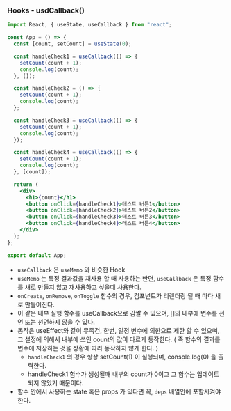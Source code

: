 ### Hooks - usdCallback()

```jsx
import React, { useState, useCallback } from "react";

const App = () => {
  const [count, setCount] = useState(0);

  const handleCheck1 = useCallback(() => {
    setCount(count + 1);
    console.log(count);
  }, []);

  const handleCheck2 = () => {
    setCount(count + 1);
    console.log(count);
  };

  const handleCheck3 = useCallback(() => {
    setCount(count + 1);
    console.log(count);
  });

  const handleCheck4 = useCallback(() => {
    setCount(count + 1);
    console.log(count);
  }, [count]);

  return (
    <div>
      <h1>{count}</h1>
      <button onClick={handleCheck1}>테스트 버튼1</button>
      <button onClick={handleCheck2}>테스트 버튼2</button>
      <button onClick={handleCheck3}>테스트 버튼3</button>
      <button onClick={handleCheck4}>테스트 버튼4</button>
    </div>
  );
};

export default App;
```

- `useCallback` 은 `useMemo` 와 비슷한 Hook
- `useMemo` 는 특정 결과값을 재사용 할 때 사용하는 반면, `useCallback` 은 특정 함수를 새로 만들지 않고 재사용하고 싶을때 사용한다.
- `onCreate`, `onRemove`, `onToggle` 함수의 경우, 컴포넌트가 리렌더링 될 때 마다 새로 만들어진다.
- 이 같은 내부 실행 함수를 useCallback으로 감쌀 수 있으며, []의 내부에 변수를 선언 또는 선언하지 않을 수 있다.
- 동작은 useEffect와 같이 무족건, 한번, 일정 변수에 의한으로 제한 할 수 있으며, 그 설정에 의해서 내부에 쓰인 count의 값이 다르게 동작한다. ( 즉 함수의 결과를 변수에 저장하는 것을 상황에 따라 동작하지 않게 한다. )
  - `handleCheck1` 의 경우 항상 setCount(1) 이 실행되며, console.log(0) 을 출력한다.
  -  handleCheck1 함수가 생성될때 내부의 count가 0이고 그 함수는 업데이트 되지 않았기 때문이다.
- 함수 안에서 사용하는 state 혹은 props 가 있다면 꼭, `deps` 배열안에 포함시켜야 한다.